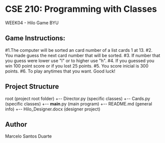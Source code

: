 # CSE 210: Programming with Classes
WEEK04 - Hilo Game 
BYU 

## Game Instructions:
  #1.The computer will be sorted an card number of a list cards 1 at 13.
  #2. You made guess the next card number that will be sorted.
  #3. If number that you guess were lower use "l" or to higher use "h".
  #4. If you guessed you win 100 point score or if you lost 25 points.
  #5. You score inicial is 300 points.
  #6. To play anytimes that you want. Good luck!

## Project Structure

root                  (project root folder)
+-- Director.py          (specific classes)
+-- Cards.py             (specific classes)
+-- __main__.py          (main program)
+-- README.md           (general info)
+-- Hilo_Designer.docx  (designer project)


## Author
Marcelo Santos Duarte

